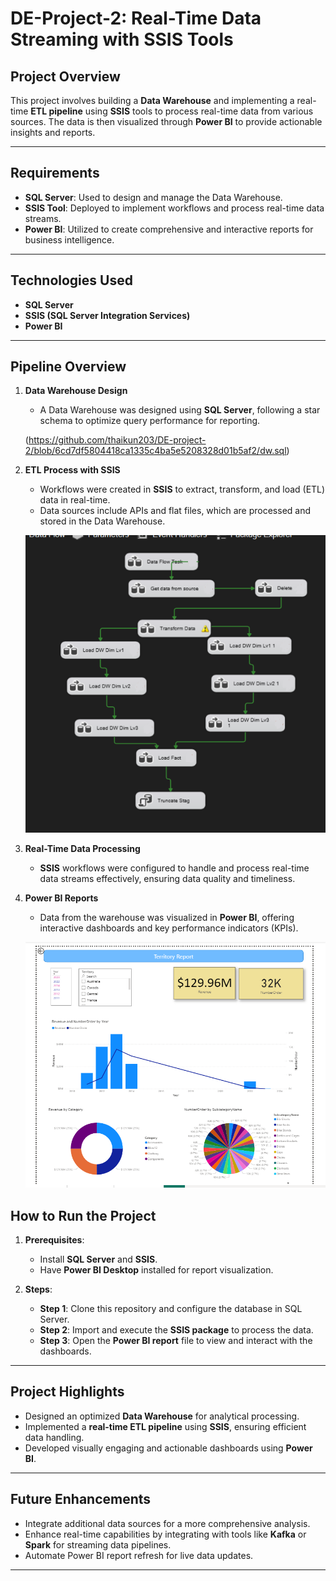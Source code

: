 # DE-Project-2: Real-Time Data Streaming with SSIS Tools

## **Project Overview**
This project involves building a **Data Warehouse** and implementing a real-time **ETL pipeline** using **SSIS** tools to process real-time data from various sources. The data is then visualized through **Power BI** to provide actionable insights and reports.

---

## **Requirements**
- **SQL Server**: Used to design and manage the Data Warehouse.
- **SSIS Tool**: Deployed to implement workflows and process real-time data streams.
- **Power BI**: Utilized to create comprehensive and interactive reports for business intelligence.

---

## **Technologies Used**
- **SQL Server**  
- **SSIS (SQL Server Integration Services)**  
- **Power BI**  

---

## **Pipeline Overview**
1. **Data Warehouse Design**  
   - A Data Warehouse was designed using **SQL Server**, following a star schema to optimize query performance for reporting.  
  
   (https://github.com/thaikun203/DE-project-2/blob/6cd7df5804418ca1335c4ba5e5208328d01b5af2/dw.sql)
2. **ETL Process with SSIS**  
   - Workflows were created in **SSIS** to extract, transform, and load (ETL) data in real-time.  
   - Data sources include APIs and flat files, which are processed and stored in the Data Warehouse.  
  
   ![Alt text](https://github.com/thaikun203/DE-project-2/blob/6cd7df5804418ca1335c4ba5e5208328d01b5af2/workflow.png)

3. **Real-Time Data Processing**  
   - **SSIS** workflows were configured to handle and process real-time data streams effectively, ensuring data quality and timeliness.

4. **Power BI Reports**  
   - Data from the warehouse was visualized in **Power BI**, offering interactive dashboards and key performance indicators (KPIs).  
  
   ![Alt text](https://github.com/thaikun203/DE-project-2/blob/6cd7df5804418ca1335c4ba5e5208328d01b5af2/report.png)

## **How to Run the Project**
1. **Prerequisites**:
   - Install **SQL Server** and **SSIS**.
   - Have **Power BI Desktop** installed for report visualization.

2. **Steps**:
   - **Step 1**: Clone this repository and configure the database in SQL Server.
   - **Step 2**: Import and execute the **SSIS package** to process the data.
   - **Step 3**: Open the **Power BI report** file to view and interact with the dashboards.

---

## **Project Highlights**
- Designed an optimized **Data Warehouse** for analytical processing.
- Implemented a **real-time ETL pipeline** using **SSIS**, ensuring efficient data handling.
- Developed visually engaging and actionable dashboards using **Power BI**.

---

## **Future Enhancements**
- Integrate additional data sources for a more comprehensive analysis.
- Enhance real-time capabilities by integrating with tools like **Kafka** or **Spark** for streaming data pipelines.
- Automate Power BI report refresh for live data updates.

---


 
